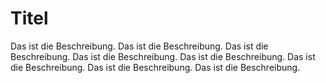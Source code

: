 # Titel

Das ist die Beschreibung. Das ist die Beschreibung. Das ist die Beschreibung. Das ist die Beschreibung. Das ist die Beschreibung. Das ist die Beschreibung. Das ist die Beschreibung. Das ist die Beschreibung.
